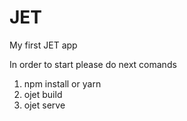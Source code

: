 # JET
My first JET app

In order to start please do next comands

1. npm install or yarn
2. ojet build
3. ojet serve
